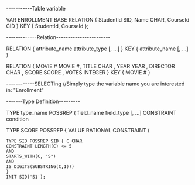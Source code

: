 -----------Table variable

VAR ENROLLMENT BASE RELATION
	{ StudentId  SID,
	  Name        CHAR,
    	  CourseId  CID  }
	KEY  {   StudentId, CourseId  };

-------------Relation-----------------------

RELATION
{ attribute_name attribute_type
[, ...] }
KEY { attribute_name [, ...] }


RELATION
{ MOVIE # MOVIE #,
TITLE CHAR ,
YEAR YEAR ,
DIRECTOR CHAR ,
SCORE SCORE ,
VOTES INTEGER }
KEY { MOVIE # }


------------SELECTing
	//Simply type the variable name you are interested in: "Enrollment"


-------Type Definition---------

TYPE type_name POSSREP {
field_name field_type
[, ...]
CONSTRAINT condition

TYPE SCORE POSSREP {
VALUE RATIONAL
CONSTRAINT
(

	TYPE SID POSSREP SID { C CHAR
	CONSTRAINT LENGTH(C) <= 5
	AND
	STARTS_WITH(C, 'S")
	AND
	IS_DIGITS(SUBSTRING(C,1)))
	}
	INIT SID('S1');